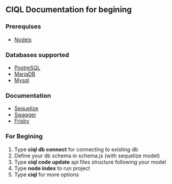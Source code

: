 ## CIQL Documentation for begining

### Prerequises
- [Nodejs](https://nodejs.org/)

### Databases supported
- [PostreSQL](https://www.postgresql.org)
- [MariaDB](https://mariadb.org)
- [Mysql](https://www.mysql.com/)

### Documentation
- [Sequelize](https://sequelize.org/master/)
- [Swagger](https://github.com/OAI/OpenAPI-Specification/blob/main/versions/3.0.3.md#schemaObject)
- [Frisby](https://docs.frisbyjs.com/)

### For Begining
1. Type **ciql db connect** for connecting to existing db
2. Define your db schema in schema.js (with sequelize model)
3. Type **ciql code update** api files structure following your model
4. Type **node index** to run project
5. Type **ciql** for more options